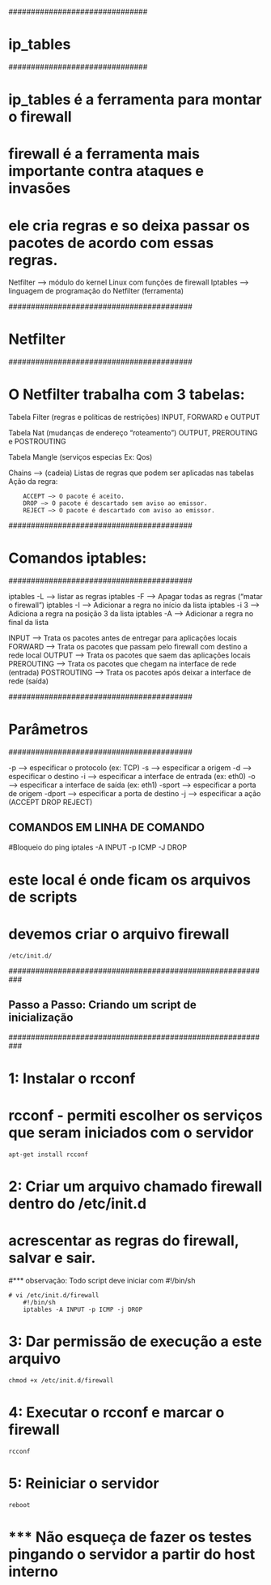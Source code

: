 ###############################
#          ip_tables          #
###############################

# ip_tables é a ferramenta para montar o firewall
# firewall é a ferramenta mais importante contra ataques e invasões
# ele cria regras e so deixa passar os pacotes de acordo com essas regras.

Netfilter  —> módulo do kernel Linux com funções de firewall
Iptables   —> linguagem de programação do Netfilter (ferramenta)





#########################################
#               Netfilter               #
#########################################


# O Netfilter trabalha com 3 tabelas:

Tabela Filter (regras e políticas de restrições)
	INPUT, FORWARD e OUTPUT

Tabela Nat (mudanças de endereço “roteamento”)
	OUTPUT, PREROUTING e POSTROUTING

Tabela Mangle (serviços especias Ex: Qos)


Chains —> (cadeia) Listas de regras que podem ser aplicadas nas tabelas
	Ação da regra:
		
		ACCEPT —> O pacote é aceito.
		DROP —> O pacote é descartado sem aviso ao emissor.
		REJECT —> O pacote é descartado com aviso ao emissor.





#########################################
#       Comandos iptables:              #
#########################################

iptables -L —> listar as regras
iptables -F —> Apagar todas as regras (“matar o firewall”)
iptables -I —> Adicionar a regra no início da lista
iptables -i 3 —> Adiciona a regra na posição 3 da lista
iptables -A —> Adicionar a regra no final da lista


INPUT 	–> Trata os pacotes antes de entregar para aplicações locais
FORWARD —> Trata os pacotes que passam pelo firewall com destino a rede local
OUTPUT 	—> Trata os pacotes que saem das aplicações locais
PREROUTING 	—> Trata os pacotes que chegam na interface de rede (entrada)
POSTROUTING —> Trata os pacotes após deixar a interface de rede (saída)


#########################################
#                Parâmetros             #
#########################################

-p —> especificar o protocolo (ex: TCP)
-s —> especificar a origem
-d —> especificar o destino
-i —> especificar a interface de entrada (ex: eth0)
-o —> especificar a interface de saída (ex: eth1)
-sport —> especificar a porta de origem
-dport —> especificar a porta de destino
-j —> especificar a ação (ACCEPT DROP REJECT)










## COMANDOS EM LINHA DE COMANDO


#Bloqueio do ping
	iptales -A INPUT -p ICMP -J DROP



# este local é onde ficam os arquivos de scripts
# devemos criar o arquivo firewall
	/etc/init.d/






###########################################################
##    Passo a Passo: Criando um script de inicialização  ##
###########################################################

# 1: Instalar o rcconf
# rcconf - permiti escolher os serviços que seram iniciados com o servidor
	apt-get install rcconf

# 2: Criar um arquivo chamado firewall dentro do /etc/init.d
# acrescentar as regras do firewall, salvar e sair.
#*** observação: Todo script deve iniciar com #!/bin/sh

	# vi /etc/init.d/firewall
		#!/bin/sh
		iptables -A INPUT -p ICMP -j DROP

# 3: Dar permissão de execução a este arquivo
	chmod +x /etc/init.d/firewall

# 4: Executar o rcconf e marcar o firewall
	rcconf

# 5: Reiniciar o servidor
	reboot



# *** Não esqueça de fazer os testes pingando o servidor a partir do host interno